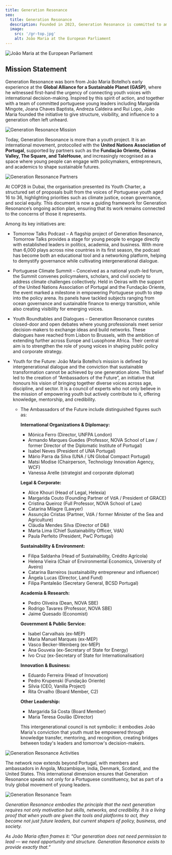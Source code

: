 ```yaml
---
title: Generation Resonance
seo:
  title: Generation Resonance
  description: Founded in 2023, Generation Resonance is committed to amplifying the voices of Portuguese youth and driving impactful global transformations.
  image:
    src: '/gr-top.jpg'
    alt: João Maria at the European Parliament
---
```


![João Maria at the European Parliament](/gr-top.jpg)

## Mission Statement

Generation Resonance was born from João Maria Botelho’s early experience at the **Global Alliance for a Sustainable Planet (GASP)**, where he witnessed first-hand the urgency of connecting youth voices with international decision-making. Inspired by this spirit of action, and together with a team of committed portuguese young leaders including Margarida Mingote, Joana Chaves Baptista, Andreza Caldeira and Rui Lopo, João Maria founded the initiative to give structure, visibility, and influence to a generation often left unheard.

![Generation Resonance Mission](/gr-mission.jpg)

Today, Generation Resonance is more than a youth project. It is an international movement, protocolled with the **United Nations Association of Portugal**, supported by partners such as the **Fundação Oriente, Oeiras Valley, The Square, and TaleHouse**, and increasingly recognised as a space where young people can engage with policymakers, entrepreneurs, and academics to shape sustainable futures.

![Generation Resonance Partners](/gr-partners.jpg)

At COP28 in Dubai, the organisation presented its Youth Charter, a structured set of proposals built from the voices of Portuguese youth aged 16 to 36, highlighting priorities such as climate justice, ocean governance, and social equity. This document is now a guiding framework for Generation Resonance’s ongoing action plan, ensuring that its work remains connected to the concerns of those it represents.

Among its key initiatives are:

- Tomorrow Talks Podcast – A flagship project of Generation Resonance, Tomorrow Talks provides a stage for young people to engage directly with established leaders in politics, academia, and business. With more than 6,000 plays across nine countries in its first season, the podcast has become both an educational tool and a networking platform, helping to demystify governance while cultivating intergenerational dialogue.

- Portuguese Climate Summit – Conceived as a national youth-led forum, the Summit convenes policymakers, scholars, and civil society to address climate challenges collectively. Held in Oeiras with the support of the United Nations Association of Portugal and the Fundação Oriente, the event marked a milestone in empowering Portuguese youth to step into the policy arena. Its panels have tackled subjects ranging from ocean governance and sustainable finance to energy transition, while also creating visibility for emerging voices.

- Youth Roundtables and Dialogues – Generation Resonance curates closed-door and open debates where young professionals meet senior decision-makers to exchange ideas and build networks. These dialogues have reached from Lisbon to Brussels, with the ambition of extending further across Europe and Lusophone Africa. Their central aim is to strengthen the role of young voices in shaping public policy and corporate strategy.

- Youth for the Future: João Maria Botelho’s mission is defined by intergenerational dialogue and the conviction that sustainable transformation cannot be achieved by one generation alone. This belief led to the creation of “Ambassadors of the Future”, an initiative that honours his vision of bringing together diverse voices across age, discipline, and sector. It is a council of experts who not only believe in the mission of empowering youth but actively contribute to it, offering knowledge, mentorship, and credibility.
  - The Ambassadors of the Future include distinguished figures such as:

    **International Organizations & Diplomacy:**
    - Mónica Ferro (Director, UNFPA London)
    - Armando Marques Guedes (Professor, NOVA School of Law / former Director of the Diplomatic Institute of Portugal)
    - Isabel Neves (President of UNA Portugal)
    - Mário Parra da Silva (UNA / UN Global Compact Portugal)
    - Matsi Modise (Chairperson, Technology Innovation Agency, WCF)
    - Vanessa Arelle (strategist and corporate diplomat)

    **Legal & Corporate:**
    - Alice Khouri (Head of Legal, Helexia)
    - Margarida Couto (Founding Partner of VdA / President of GRACE)
    - Cristina Queiroz (Full Professor, NOVA School of Law)
    - Catarina Milagre (Lawyer)
    - Assunção Cristas (Partner, VdA / former Minister of the Sea and Agriculture)
    - Cláudia Mendes Silva (Director of D&I)
    - Marta Lima (Chief Sustainability Officer, VdA)
    - Paula Perfeito (President, PwC Portugal)

    **Sustainability & Environment:**
    - Filipa Saldanha (Head of Sustainability, Crédito Agrícola)
    - Helena Vieira (Chair of Environmental Economics, University of Aveiro)
    - Catarina Barreiros (sustainability entrepreneur and influencer)
    - Ângela Lucas (Director, Land Fund)
    - Filipa Pantaleão (Secretary General, BCSD Portugal)

    **Academia & Research:**
    - Pedro Oliveira (Dean, NOVA SBE)
    - Rodrigo Tavares (Professor, NOVA SBE)
    - Jaime Quesado (Economist)

    **Government & Public Service:**
    - Isabel Carvalhais (ex-MEP)
    - Maria Manuel Marques (ex-MEP)
    - Vasco Becker-Weinberg (ex-MEP)
    - Ana Gouveia (ex-Secretary of State for Energy)
    - Ivo Cruz (ex-Secretary of State for Internationalisation)

    **Innovation & Business:**
    - Eduardo Ferreira (Head of Innovation)
    - Pedro Krupenski (Fundação Oriente)
    - Sílvia (CEO, Vanilla Project)
    - Rita Orvalho (Board Member, C2)

    **Other Leadership:**
    - Margarida Sá Costa (Board Member)
    - Maria Teresa Goulão (Director)

    This intergenerational council is not symbolic: it embodies João Maria's conviction that youth must be empowered through knowledge transfer, mentoring, and recognition, creating bridges between today's leaders and tomorrow's decision-makers.

![Generation Resonance Activities](/gr-activities.jpg)

The network now extends beyond Portugal, with members and ambassadors in Angola, Mozambique, India, Denmark, Scotland, and the United States. This international dimension ensures that Generation Resonance speaks not only for a Portuguese constituency, but as part of a truly global movement of young leaders.

![Generation Resonance Team](/gr-team.jpg)

_Generation Resonance embodies the principle that the next generation requires not only motivation but skills, networks, and credibility. It is a living proof that when youth are given the tools and platforms to act, they become not just future leaders, but current shapers of policy, business, and society._

_As João Maria often frames it: “Our generation does not need permission to lead — we need opportunity and structure. Generation Resonance exists to provide exactly that.”_
